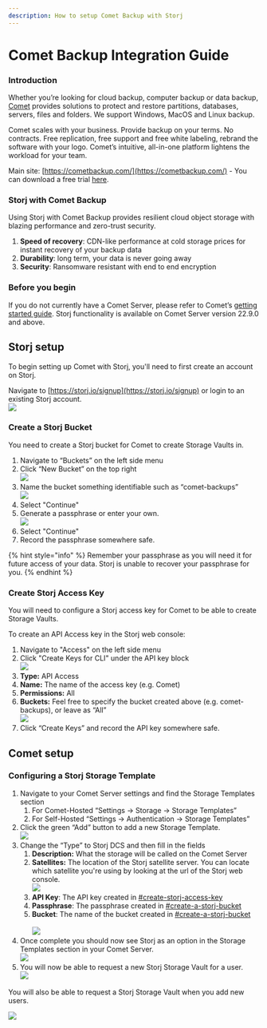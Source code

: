 ```yaml
---
description: How to setup Comet Backup with Storj
---
```


# Comet Backup Integration Guide

### Introduction

Whether you’re looking for cloud backup, computer backup or data backup, [Comet](https://cometbackup.com/) provides solutions to protect and restore partitions, databases, servers, files and folders. We support Windows, MacOS and Linux backup.

Comet scales with your business. Provide backup on your terms. No contracts. Free replication, free support and free white labeling, rebrand the software with your logo. Comet’s intuitive, all-in-one platform lightens the workload for your team.

Main site: [https://cometbackup.com/](https://cometbackup.com/) - You can download a free trial [here](https://cometbackup.com/signup).

### Storj with Comet Backup

Using Storj with Comet Backup provides resilient cloud object storage with blazing performance and zero-trust security.

1. **Speed of recovery**: CDN-like performance at cold storage prices for instant recovery of your backup data
2. **Durability**: long term, your data is never going away
3. **Security**: Ransomware resistant with end to end encryption

### Before you begin&#x20;

If you do not currently have a Comet Server, please refer to Comet’s [getting started guide](https://docs.cometbackup.com/latest/). Storj functionality is available on Comet Server version 22.9.0 and above.&#x20;

## Storj setup

To begin setting up Comet with Storj, you'll need to first create an account on Storj.

Navigate to [https://storj.io/signup](https://storj.io/signup) or login to an existing Storj account.\
![](<../.gitbook/assets/image (8) (2).png>)

### Create a Storj Bucket

&#x20;You need to create a Storj bucket for Comet to create Storage Vaults in.&#x20;

1. Navigate to “Buckets” on the left side menu
2. Click “New Bucket” on the top right\
   ![](<../.gitbook/assets/image (4) (1).png>)
3. Name the bucket something identifiable such as “comet-backups”\
   ![](<../.gitbook/assets/image (6) (2).png>)
4. Select "Continue"
5. Generate a passphrase or enter your own.\
   ![](<../.gitbook/assets/image (9) (1).png>)
6. Select "Continue"
7. Record the passphrase somewhere safe.

{% hint style="info" %}
Remember your passphrase as you will need it for future access of your data. Storj is unable to recover your passphrase for you.
{% endhint %}

### Create Storj Access Key

You will need to configure a Storj access key for Comet to be able to create Storage Vaults.&#x20;

To create an API Access key in the Storj web console:

1. Navigate to "Access" on the left side menu
2. Click "Create Keys for CLI" under the API key block\
   ![](<../.gitbook/assets/Screen Shot 2022-09-09 at 9.03.17 AM.png>)
3. **Type:** API Access
4. **Name:** The name of the access key (e.g. Comet)
5. **Permissions:** All
6. **Buckets:** Feel free to specify the bucket created above (e.g. comet-backups), or leave as “All”\
   ![](<../.gitbook/assets/image (7) (1).png>)
7. Click “Create Keys” and record the API key somewhere safe.

## Comet setup

### Configuring a Storj Storage Template

1. Navigate to your Comet Server settings and find the Storage Templates section
   1. &#x20;For Comet-Hosted “Settings -> Storage -> Storage Templates”
   2. For Self-Hosted “Settings -> Authentication -> Storage Templates”
2. Click the green “Add” button to add a new Storage Template.\
   ![](<../.gitbook/assets/image (32).png>)
3. Change the “Type” to Storj DCS and then fill in the fields
   1. **Description:** What the storage will be called on the Comet Server
   2. **Satellites:** The location of the Storj satellite server. You can locate which satellite you're using by looking at the url of the Storj web console. \
      ![](<../.gitbook/assets/Screen Shot 2022-09-09 at 9.11.25 AM.png>)
   3. **API Key**: The API key created in [#create-storj-access-key](cometbackup-integration-guide.md#create-storj-access-key "mention")
   4. **Passphrase**: The passphrase created in [#create-a-storj-bucket](cometbackup-integration-guide.md#create-a-storj-bucket "mention")
   5. **Bucket**: The name of the bucket created in [#create-a-storj-bucket](cometbackup-integration-guide.md#create-a-storj-bucket "mention")\
      \
      ![](<../.gitbook/assets/image (10) (4).png>)
4. Once complete you should now see Storj as an option in the Storage Templates section in your Comet Server.\
   ![](<../.gitbook/assets/Storj Storage.png>)
5. You will now be able to request a new Storj Storage Vault for a user.\
   ![](<../.gitbook/assets/image (2) (1).png>)

You will also be able to request a Storj Storage Vault when you add new users.

![](<../.gitbook/assets/Storj New User.png>)
